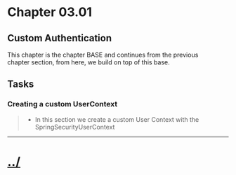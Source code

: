 # Chapter 03.01

## Custom Authentication
This chapter is the chapter BASE and continues from the previous  
chapter section, from here, we build on top of this base.

## Tasks

### Creating a custom UserContext
>* In this section we create a custom User Context with the SpringSecurityUserContext


---

# [../](../)
